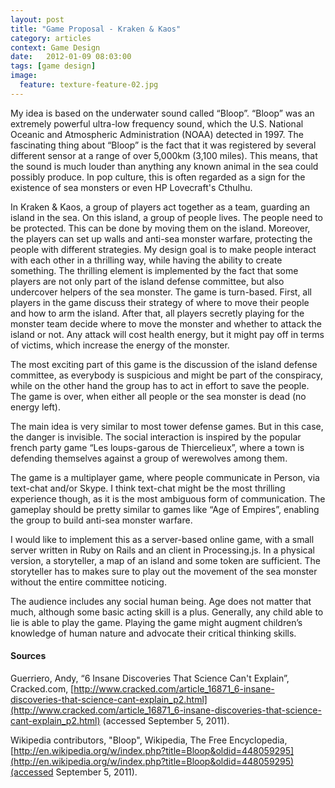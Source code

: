 ```yaml
---
layout: post
title: "Game Proposal - Kraken & Kaos"
category: articles
context: Game Design
date:   2012-01-09 08:03:00
tags: [game design]
image:
  feature: texture-feature-02.jpg
---
```


My idea is based on the underwater sound called “Bloop”. “Bloop” was an extremely powerful ultra-low frequency sound, which the U.S. National Oceanic and Atmospheric Administration (NOAA) detected in 1997. The fascinating thing about “Bloop” is the fact that it was registered by several different sensor at a range of over 5,000km (3,100 miles). This means, that the sound is much louder  than anything any known animal in the sea could possibly produce. In pop culture, this is often regarded as a sign for the existence of sea monsters or even HP Lovecraft's Cthulhu.

In Kraken & Kaos, a group of players act together as a team, guarding an island in the sea. On this island, a group of people lives. The people need to be protected. This can be done by moving them on the island. Moreover, the players can set up walls and anti-sea monster warfare, protecting the people with different strategies. My design goal is to make people interact with each other in a thrilling way, while having the ability to create something. The thrilling element is implemented by the fact that some players are not only part of the island defense committee, but also undercover helpers of the sea monster. The game is turn-based. First, all players in the game discuss their strategy of where to move their people and how to arm the island. After that, all players secretly playing for the monster team decide where to move the monster and whether to attack the island or not. Any attack will cost health energy, but it might pay off in terms of victims, which increase the energy of the monster. 

The most exciting part of this game is the discussion of the island defense committee, as everybody is suspicious and might be part of the conspiracy, while on the other hand the group has to act in effort to save the people. The game is over, when either all people or the sea monster is dead (no energy left).

The main idea is very similar to most tower defense games. But in this case, the danger is invisible. The social interaction is inspired by the popular french party game “Les loups-garous de Thiercelieux”, where a town is defending themselves against a group of werewolves among them.

The game is a multiplayer game, where people communicate in Person, via text-chat and/or Skype. I think text-chat might be the most thrilling experience though, as it is the most ambiguous form of communication. The gameplay should be pretty similar to games like “Age of Empires”, enabling the group to build anti-sea monster warfare. 

I would like to implement this as a server-based online game, with a small server written in Ruby on Rails and an client in Processing.js.
In a physical version, a storyteller, a map of an island and some token are sufficient. The storyteller has to  makes sure to play out the movement of the sea monster without the entire committee noticing.

The audience includes any social human being. Age does not matter that much, although some basic acting skill is a plus. Generally, any child able to lie is able to play the game. Playing the game might augment children’s knowledge of human nature and advocate their critical thinking skills.

#### Sources

Guerriero, Andy, “6 Insane Discoveries That Science Can't Explain”, Cracked.com, [http://www.cracked.com/article_16871_6-insane-discoveries-that-science-cant-explain_p2.html](http://www.cracked.com/article_16871_6-insane-discoveries-that-science-cant-explain_p2.html) (accessed September 5, 2011).

Wikipedia contributors, "Bloop", Wikipedia, The Free Encyclopedia, [http://en.wikipedia.org/w/index.php?title=Bloop&oldid=448059295](http://en.wikipedia.org/w/index.php?title=Bloop&oldid=448059295)(accessed September 5, 2011).
